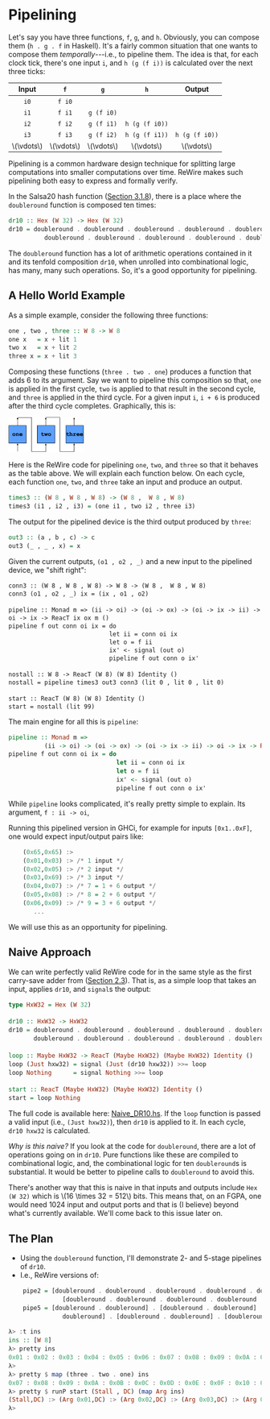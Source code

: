 # Pipelining

Let's say you have three functions, `f`, `g`, and `h`. Obviously, you can compose them (`h . g . f` in Haskell).  It's a fairly common situation that one wants to compose them *temporally*---i.e., to pipeline them.
The idea is that, for each clock tick, there's one input `i`, and `h (g (f i))` is calculated over the next three ticks:

| Input | `f` | `g` | `h` | Output | 
| :-----------: | :------------: | :------------: | :------------: | :------------: |
| `i0` | `f i0` |  | | |
| `i1` | `f i1` | `g (f i0)` | | |
| `i2` | `f i2` | `g (f i1)` | `h (g (f i0))` | |
| `i3` | `f i3` | `g (f i2)` | `h (g (f i1))` | `h (g (f i0))` |
| \\(\vdots\\) | \\(\vdots\\)  | \\(\vdots\\)  | \\(\vdots\\) | \\(\vdots\\) |

Pipelining is a common hardware design technique for splitting large computations into smaller computations over time. ReWire makes such pipelining both easy to express and formally verify.

In the Salsa20 hash function ([Section 3.1.8](../salsa20/hashfunction.md)), there is a place where the `doubleround` function is composed ten times:
```haskell
dr10 :: Hex (W 32) -> Hex (W 32)
dr10 = doubleround . doubleround . doubleround . doubleround . doubleround .
          doubleround . doubleround . doubleround . doubleround . doubleround 
```
The `doubleround` function has a lot of arithmetic operations contained in it and its tenfold composition `dr10`, when unrolled into combinational logic, has many, many such operations. So, it's a good opportunity for pipelining.



## A Hello World Example

As a simple example, consider the following three functions:
```haskell
one , two , three :: W 8 -> W 8
one x   = x + lit 1
two x   = x + lit 2
three x = x + lit 3
```

Composing these functions (`three . two . one`) produces a function that adds 6 to its argument.
Say we want to pipeline this composition so that, `one` is applied in the first cycle, `two` is applied to that result in the second cycle, and `three` is applied in the third cycle. 
For a given input `i`, `i + 6` is produced after the third cycle completes.
Graphically, this is:

<img src="images/onetwothree.png"  style="height:30%; width:30%" >

Here is the ReWire code for pipelining `one`, `two`, and `three` so that it behaves as the table above. We will explain each function below.
On each cycle, each function  `one`, `two`, and `three` take an input and produce an output.
```haskell
times3 :: (W 8 , W 8 , W 8) -> (W 8 ,  W 8 , W 8)
times3 (i1 , i2 , i3) = (one i1 , two i2 , three i3)
```
The output for the pipelined device is the third output produced by `three`:
```haskell
out3 :: (a , b , c) -> c
out3 (_ , _ , x) = x
```
Given the current outputs, `(o1 , o2 , _)` and a new input to the pipelined device, we "shift right":
```
conn3 :: (W 8 , W 8 , W 8) -> W 8 -> (W 8 ,  W 8 , W 8)
conn3 (o1 , o2 , _) ix = (ix , o1 , o2)

pipeline :: Monad m => (ii -> oi) -> (oi -> ox) -> (oi -> ix -> ii) -> oi -> ix -> ReacT ix ox m ()
pipeline f out conn oi ix = do
                            let ii = conn oi ix
                            let o = f ii
                            ix' <- signal (out o)
                            pipeline f out conn o ix'

nostall :: W 8 -> ReacT (W 8) (W 8) Identity ()
nostall = pipeline times3 out3 conn3 (lit 0 , lit 0 , lit 0)

start :: ReacT (W 8) (W 8) Identity ()
start = nostall (lit 99)
```

The main engine for all this is `pipeline`:
```haskell
pipeline :: Monad m => 
          (ii -> oi) -> (oi -> ox) -> (oi -> ix -> ii) -> oi -> ix -> ReacT ix ox m ()
pipeline f out conn oi ix = do
                              let ii = conn oi ix
                              let o = f ii
                              ix' <- signal (out o)
                              pipeline f out conn o ix'
```
While `pipeline` looks complicated, it's really pretty simple to explain. Its argument, `f : ii -> oi`,


Running this pipelined version in GHCi, for example for inputs `[0x1..0xF]`, one would expect input/output pairs like:
```haskell
	(0x65,0x65) :> 
	(0x01,0x03) :> /* 1 input */
	(0x02,0x05) :> /* 2 input */
	(0x03,0x69) :> /* 3 input */
	(0x04,0x07) :> /* 7 = 1 + 6 output */	
	(0x05,0x08) :> /* 8 = 2 + 6 output */
	(0x06,0x09) :> /* 9 = 3 + 6 output */
	   ...
```



We will use this as an opportunity for pipelining.




## Naive Approach

We can write perfectly valid ReWire code for in the same style as the first carry-save adder from ([Section 2.3](../chapter1/carrysaveadders.md)). That is, as a simple loop that takes an input, applies `dr10`, and `signal`s the output:
```haskell
type HxW32 = Hex (W 32)

dr10 :: HxW32 -> HxW32
dr10 = doubleround . doubleround . doubleround . doubleround . doubleround .
       doubleround . doubleround . doubleround . doubleround . doubleround 

loop :: Maybe HxW32 -> ReacT (Maybe HxW32) (Maybe HxW32) Identity ()
loop (Just hxw32) = signal (Just (dr10 hxw32)) >>= loop
loop Nothing      = signal Nothing >>= loop

start :: ReacT (Maybe HxW32) (Maybe HxW32) Identity ()
start = loop Nothing
```
The full code is available here: [Naive_DR10.hs](https://github.com/harrisonwl/rwcrypto/blob/main/src/pipeline/Naive_DR10.hs). If the `loop` function is passed a valid input (i.e., `(Just hxw32)`), then `dr10` is applied to it. In each cycle, `dr10 hxw32` is calculated.

*Why is this naive?* If you look at the code for `doubleround`, there are a lot of operations going on in `dr10`. Pure functions like these are compiled to combinational logic, and, the combinational logic for ten `doubleround`s is substantial. It would be better to pipeline calls to `doubleround` to avoid this.

There's another way that this is naive in that inputs and outputs include `Hex (W 32)` which is \\(16 \times 32 = 512\\) bits. This means that, on an FGPA, one would need 1024 input and output ports and that is (I believe) beyond what's currently available. We'll come back to this issue later on.

## The Plan
- Using the `doubleround` function, I'll demonstrate 2- and 5-stage pipelines of `dr10`.
- I.e., ReWire versions of:
```haskell
	pipe2 = [doubleround . doubleround . doubleround . doubleround . doubleround] .
               [doubleround . doubleround . doubleround . doubleround . doubleround]
	pipe5 = [doubleround . doubleround] . [doubleround . doubleround] . [doubleround .
               doubleround] . [doubleround . doubleround] . [doubleround . doubleround]
```
	


```haskell
λ> :t ins
ins :: [W 8]
λ> pretty ins
0x01 : 0x02 : 0x03 : 0x04 : 0x05 : 0x06 : 0x07 : 0x08 : 0x09 : 0x0A : 0x0B : 0x0C : 0x0D : 0x0E : 0x0F : []
λ> 
λ> pretty $ map (three . two . one) ins
0x07 : 0x08 : 0x09 : 0x0A : 0x0B : 0x0C : 0x0D : 0x0E : 0x0F : 0x10 : 0x11 : 0x12 : 0x13 : 0x14 : 0x15 : []
λ> pretty $ runP start (Stall , DC) (map Arg ins)
(Stall,DC) :> (Arg 0x01,DC) :> (Arg 0x02,DC) :> (Arg 0x03,DC) :> (Arg 0x04,Val 0x07) :> (Arg 0x05,Val 0x08) :> (Arg 0x06,Val 0x09) :> (Arg 0x07,Val 0x0A) :> (Arg 0x08,Val 0x0B) :> (Arg 0x09,Val 0x0C) :> (Arg 0x0A,Val 0x0D) :> (Arg 0x0B,Val 0x0E) :> (Arg 0x0C,Val 0x0F) :> (Arg 0x0D,Val 0x10) :> (Arg 0x0E,Val 0x11) :> (Arg 0x0F,Val 0x12) :+> Nothing
λ> 
```
